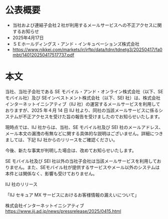 # 公表概要
- 当社および連結子会社２社が利用するメールサービスへの不正アクセスに関するお知らせ 
- 2025年4月17日
- ＳＥホールディングス・アンド・インキュベーションズ株式会社
- https://www.nikkei.com/markets/ir/irftp/data/tdnr/tdnetg3/20250417/fa0mbt/140120250417517737.pdf

# 本文
当社、当社子会社である SE モバイル・アンド・オンライン株式会社（以下、SE モバイル社）及び SEインベストメント株式会社（以下、SEI 社）は、株式会社インターネットイニシアティブ（IIJ 社）の運営するメールサービスを利用しておりますが、2025 年４月 14 日 IIJ 社より、同社の当該メールサービスに係るシステムが不正アクセスを受けた旨の報告を受けましたのでお知らせいたします。

現時点では、IIJ 社からは、当社、SE モバイル社及び SEI 社のメールアドレス、メール本文の漏洩の有無などに関する具体的な説明はございません。詳細につきましては、下記 IIJ 社からのリリースをご確認ください。

今後、新たな事実が判明した場合は、改めてお知らせいたします。

SE モバイル社及び SEI 社以外の当社子会社は当該メールサービスを利用しておりません。また、SEモバイル社が提供するサービスやメール以外のシステムは本件とは関係なく、影響も受けておりません。

IIJ 社のリリース

「IIJ セキュア MX サービスにおけるお客様情報の漏えいについて」

株式会社インターネットイニシアティブ
https://www.iij.ad.jp/news/pressrelease/2025/0415.html
